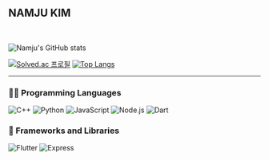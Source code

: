 ## NAMJU KIM
<br/>

![Namju's GitHub stats](https://github-readme-stats.vercel.app/api?username=calculus12&count_private=true&bg_color=30,e96443,904e95&title_color=fff&text_color=fff&hide_border=true)

[![Solved.ac
프로필](http://mazassumnida.wtf/api/v2/generate_badge?boj=rlaskawn0920)](https://solved.ac/rlaskawn0920)
[![Top Langs](https://github-readme-stats.vercel.app/api/top-langs/?username=calculus12&exclude_repo=WantToGoTrip&hide=css,html,&card_with=500&layout=compact)](https://github.com/anuraghazra/github-readme-stats)

---

### 👨‍💻 Programming Languages
![C++](https://img.shields.io/badge/C%2B%2B-00599C.svg?&style=for-the-badge&logo=C%2B%2B&logoColor=white)
![Python](https://img.shields.io/badge/Python-3776AB.svg?&style=for-the-badge&logo=Python&logoColor=white)
![JavaScript](https://img.shields.io/badge/JavaScript-F7DF1E.svg?&style=for-the-badge&logo=JavaScript&logoColor=white)
![Node.js](https://img.shields.io/badge/Node.js-339933.svg?&style=for-the-badge&logo=Node.js&logoColor=white)
![Dart](https://img.shields.io/badge/Dart-0175C2.svg?&style=for-the-badge&logo=Dart&logoColor=white)


### 🧰 Frameworks and Libraries
![Flutter](https://img.shields.io/badge/Flutter-02569B.svg?&style=for-the-badge&logo=Flutter&logoColor=white)
![Express](https://img.shields.io/badge/Express-000000.svg?&style=for-the-badge&logo=Express&logoColor=white)

